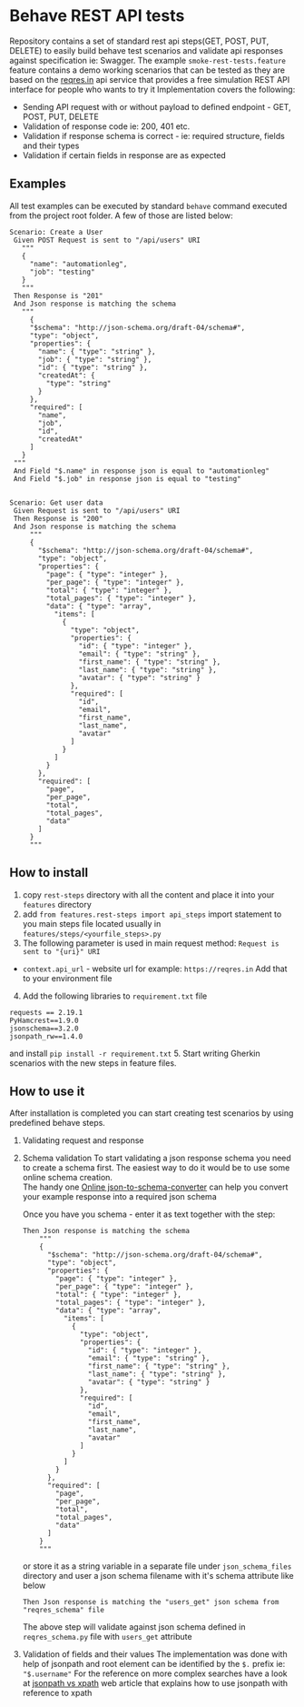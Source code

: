 # Behave REST API tests

Repository contains a set of standard rest api steps(GET, POST, PUT, DELETE) to easily build behave test scenarios and validate api responses against specification ie: Swagger.
The example `smoke-rest-tests.feature` feature contains a demo working scenarios that can be tested as they are based on the [reqres.in](https://reqres.in) api service that provides a free simulation REST API interface for people who wants to try it
 Implementation covers the following:
  * Sending API request with or without payload to defined endpoint - GET, POST, PUT, DELETE
  * Validation of response code ie: 200, 401 etc.
  * Validation if response schema is correct - ie: required structure, fields and their types
  * Validation if certain fields in response are as expected

## Examples
All test examples can be executed by standard `behave` command executed from 
the project root folder. A few of those are listed below:
   ```gherkin
   Scenario: Create a User
    Given POST Request is sent to "/api/users" URI
      """
      {
        "name": "automationleg",
        "job": "testing"
      }
      """
    Then Response is "201"
    And Json response is matching the schema
      """
        {
        "$schema": "http://json-schema.org/draft-04/schema#",
        "type": "object",
        "properties": {
          "name": { "type": "string" },
          "job": { "type": "string" },
          "id": { "type": "string" },
          "createdAt": {
            "type": "string"
          }
        },
        "required": [
          "name",
          "job",
          "id",
          "createdAt"
        ]
      }
    """        
    And Field "$.name" in response json is equal to "automationleg"
    And Field "$.job" in response json is equal to "testing"  
  
  
  Scenario: Get user data
    Given Request is sent to "/api/users" URI
    Then Response is "200"
    And Json response is matching the schema
        """
        {
          "$schema": "http://json-schema.org/draft-04/schema#",
          "type": "object",
          "properties": {
            "page": { "type": "integer" },
            "per_page": { "type": "integer" },
            "total": { "type": "integer" },
            "total_pages": { "type": "integer" },
            "data": { "type": "array",
              "items": [
                {
                  "type": "object",
                  "properties": {
                    "id": { "type": "integer" },
                    "email": { "type": "string" },
                    "first_name": { "type": "string" },
                    "last_name": { "type": "string" },
                    "avatar": { "type": "string" }
                  },
                  "required": [
                    "id",
                    "email",
                    "first_name",
                    "last_name",
                    "avatar"
                  ]
                }
              ]
            }
          },
          "required": [
            "page",
            "per_page",
            "total",
            "total_pages",
            "data"
          ]
        }
        """
  ```

## How to install
1. copy `rest-steps` directory with all the content and place it into your `features` directory
2. add `from features.rest-steps import api_steps` import statement to you main steps file
   located usually in `features/steps/<yourfile_steps>.py` 
3. The following parameter is used in main request method: `Request is sent to "{uri}" URI`
* `context.api_url` - website url for example: `https://reqres.in`
Add that to your environment file
4. Add the following libraries to `requirement.txt` file
 ```
 requests == 2.19.1
 PyHamcrest==1.9.0
 jsonschema==3.2.0
 jsonpath_rw==1.4.0
 ```
 and install
 `pip install -r requirement.txt`
5. Start writing Gherkin scenarios with the new steps in feature files. 
     
 ## How to use it
 After installation is completed you can start creating test scenarios by using predefined behave steps.
 
 1. Validating request and response
 
 2. Schema validation
    To start validating a json response schema you need to create a schema first. 
    The easiest way to do it would be to use some online schema creation.  
    The handy one [Online json-to-schema-converter](https://www.liquid-technologies.com/online-json-to-schema-converter)
    can help you convert your example response into a required json schema  
    
    Once you have you schema - enter it as text together with the step:
    ```gherkin
    Then Json response is matching the schema
        """
        {
          "$schema": "http://json-schema.org/draft-04/schema#",
          "type": "object",
          "properties": {
            "page": { "type": "integer" },
            "per_page": { "type": "integer" },
            "total": { "type": "integer" },
            "total_pages": { "type": "integer" },
            "data": { "type": "array",
              "items": [
                {
                  "type": "object",
                  "properties": {
                    "id": { "type": "integer" },
                    "email": { "type": "string" },
                    "first_name": { "type": "string" },
                    "last_name": { "type": "string" },
                    "avatar": { "type": "string" }
                  },
                  "required": [
                    "id",
                    "email",
                    "first_name",
                    "last_name",
                    "avatar"
                  ]
                }
              ]
            }
          },
          "required": [
            "page",
            "per_page",
            "total",
            "total_pages",
            "data"
          ]
        }
        """
    ```
    or store it as a string variable in a separate file under `json_schema_files` directory and user a json schema filename with it's schema attribute like below
    ```gherkin
    Then Json response is matching the "users_get" json schema from "reqres_schema" file
    ```
    The above step will validate against json schema defined in `reqres_schema.py` file with `users_get` attribute
    
 3. Validation of fields and their values
    The implementation was done with help of jsonpath and root element can be identified by the `$.` prefix ie:
    `"$.username"`
    For the reference on more complex searches have a look at [jsonpath vs xpath](https://goessner.net/articles/JsonPath/)
    web article that explains how to use jsonpath with reference to xpath
     